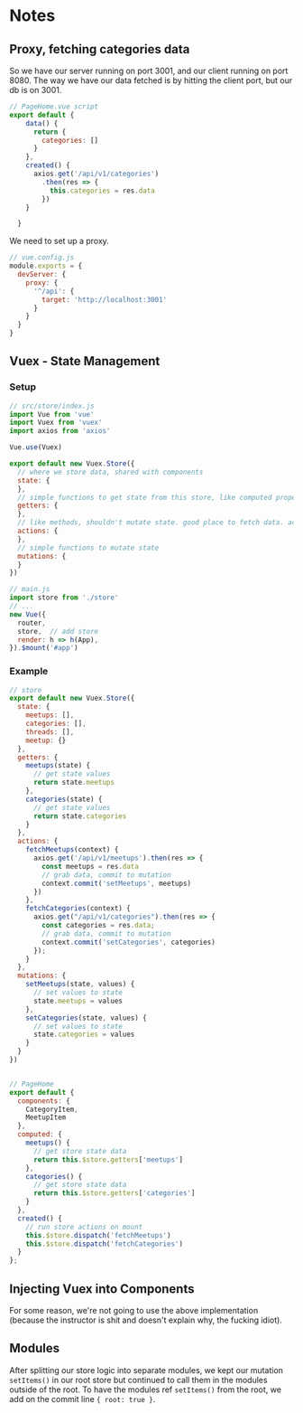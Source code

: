 # Notes

## Proxy, fetching categories data
So we have our server running on port 3001, and our client running on port 8080. The way we have our data fetched is by hitting the client port, but our db is on 3001. 

```js
// PageHome.vue script
export default {
    data() {
      return {
        categories: []
      }
    },
    created() {
      axios.get('/api/v1/categories')
        .then(res => {
          this.categories = res.data
        })
    }

  }
```
We need to set up a proxy.  

```js
// vue.config.js
module.exports = {
  devServer: {
    proxy: {
      '^/api': {
        target: 'http://localhost:3001'
      }
    }
  }
}
```

## Vuex - State Management
### Setup
```js
// src/store/index.js
import Vue from 'vue'
import Vuex from 'vuex'
import axios from 'axios'

Vue.use(Vuex)

export default new Vuex.Store({
  // where we store data, shared with components
  state: {
  },
  // simple functions to get state from this store, like computed properties
  getters: {
  },
  // like methods, shouldn't mutate state. good place to fetch data. action call should resolve into data
  actions: {
  },
  // simple functions to mutate state
  mutations: {
  }
})

// main.js
import store from './store'
// ...
new Vue({
  router,
  store,  // add store
  render: h => h(App),
}).$mount('#app')
```

### Example
```js
// store
export default new Vuex.Store({
  state: {
    meetups: [],
    categories: [],
    threads: [],
    meetup: {}
  },
  getters: {
    meetups(state) {
      // get state values
      return state.meetups
    },
    categories(state) {
      // get state values
      return state.categories
    }
  },
  actions: {
    fetchMeetups(context) {
      axios.get('/api/v1/meetups').then(res => {
        const meetups = res.data
        // grab data, commit to mutation
        context.commit('setMeetups', meetups)
      })
    },
    fetchCategories(context) {
      axios.get("/api/v1/categories").then(res => {
        const categories = res.data;
        // grab data, commit to mutation
        context.commit('setCategories', categories)
      });
    }
  },
  mutations: {
    setMeetups(state, values) {
      // set values to state
      state.meetups = values
    },
    setCategories(state, values) {
      // set values to state
      state.categories = values
    }
  }
})


// PageHome
export default {
  components: {
    CategoryItem,
    MeetupItem
  },
  computed: {
    meetups() {
      // get store state data
      return this.$store.getters['meetups']
    },
    categories() {
      // get store state data
      return this.$store.getters['categories']
    }
  },
  created() {
    // run store actions on mount
    this.$store.dispatch('fetchMeetups')
    this.$store.dispatch('fetchCategories')
  }
};
```

## Injecting Vuex into Components
For some reason, we're not going to use the above implementation (because the instructor is shit and doesn't explain why, the fucking idiot).

## Modules
After splitting our store logic into separate modules, we kept our mutation `setItems()` in our root store but continued to call them in the modules outside of the root. To have the modules ref `setItems()` from the root, we add on the commit line `{ root: true }`.